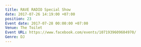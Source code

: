 ```yaml
---
title: RAVE RADIO Special Show
date: 2017-07-26 14:19:00 +07:00
position: 23
Event date: 2017-07-28 00:00:00 +07:00
Venue: The Toilet
Event URL: https://www.facebook.com/events/1071939609604970/
Genre: DJ
---
```


